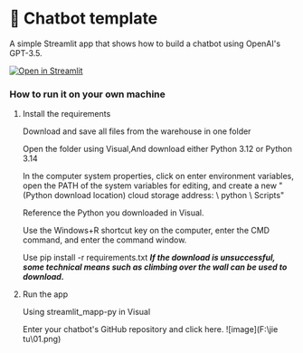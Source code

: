 # 💬 Chatbot template

A simple Streamlit app that shows how to build a chatbot using OpenAI's GPT-3.5.

[![Open in Streamlit](https://static.streamlit.io/badges/streamlit_badge_black_white.svg)](https://chatbot-template.streamlit.app/)

### How to run it on your own machine

1. Install the requirements

   Download and save all files from the warehouse in one folder

   Open the folder using Visual,And download either Python 3.12 or Python 3.14

   In the computer system properties, click on enter environment variables, open the PATH of the system variables for editing, and create a new "(Python download location) cloud storage address: \ python \ Scripts"

   Reference the Python you downloaded in Visual.

   Use the Windows+R shortcut key on the computer, enter the CMD command, and enter the command window.

   Use pip install -r requirements.txt
   ***If the download is unsuccessful, some technical means such as climbing over the wall can be used to download.***

2. Run the app

    Using streamlit_mapp-py in Visual

    Enter your chatbot's GitHub repository and click here.
    ![image](F:\jie tu\01.png)



  
